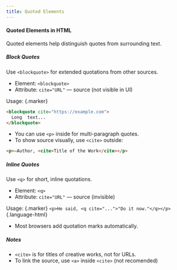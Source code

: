 ```yaml
---
title: Quoted Elements
---
```


#### Quoted Elements in HTML

Quoted elements help distinguish quotes from surrounding text.

##### Block Quotes

Use `<blockquote>` for extended quotations from other sources.

- Element: `<blockquote>`
- Attribute: `cite="URL"` — source (not visible in UI)

Usage: {.marker}  

```html
<blockquote cite="https://example.com">
  Long  text...
</blockquote>
```

- You can use `<p>` inside for multi-paragraph quotes.
- To show source visually, use `<cite>` outside:

```html
<p>—Author, <cite>Title of the Work</cite></p>
```

##### Inline Quotes

Use `<q>` for short, inline quotations.

- Element: `<q>`
- Attribute: `cite="URL"` — source (invisible)

Usage: {.marker}
`<p>He said, <q cite="...">"Do it now."</q></p>` {.language-html}

- Most browsers add quotation marks automatically.

##### Notes

- `<cite>` is for titles of creative works, not for URLs.
- To link the source, use `<a>` inside `<cite>` (not recomended)